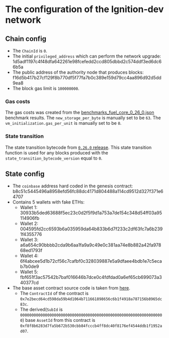 # The configuration of the Ignition-dev network

## Chain config
- The `ChainId` is `0`.
- The initial `privileged_address` which can perform the network upgrade: 1d5adf1197c4f48dfa642261e98fcefedd2ccd805dbbd2c574ddf3ed6dc66b5a
- The public address of the authority node that produces blocks: f16d5b417b27cf129f8b770df5f77fa7b0c389e159d79cc4aa896d92d5dd9ea8
- The block gas limit is `100000000`.

### Gas costs

The gas costs was created from the [benchmarks_fuel_core_0_26_0.json](benchmarks_fuel_core_0_26_0.json) benchmark results.
The `new_storage_per_byte` is manually set to be `63`.
The `vm_initialization.gas_per_unit` is manually set to be `0`.

### State transition
The state transition bytecode from [`0.26.0` release](https://github.com/FuelLabs/fuel-core/releases/download/v0.26.0/fuel-core-0.26.0-aarch64-apple-darwin.tar.gz).
This state transition function is used for any blocks produced with the `state_transition_bytecode_version` equal to `0`.

## State config
- The `coinbase` address hard coded in the genesis contract: b8c51c5445496a8958efd56fc88dc4171d804488a114cd9512d327f371e64707
- Contains 5 wallets with fake ETHs:
  - Wallet 1: 30933b5ded63688f5ec23c0d2f5f9d1a753a7de154c348d54ff03a95114906fb
  - Wallet 2: 004595fd2cc6593b6a035959da64b833b6d7f233c2df63fc7a6b2391f4355776
  - Wallet 3: a6a654c90bbbb2cda9b6aa1fa9a9c49e0c381aa74e8b882a42fa97868ed1793f
  - Wallet 4: 6f4abcee5d1b72cf56c7cafbf0c328039887e5a9dfaee4bdb1e7c5ecab7b0de9
  - Wallet 5: fbf651f3ac57542b7baf016646b7dce0c4fdfdad0a6ef65cb699073a340377cd
- The base asset contract source code is taken from [here](https://github.com/FuelLabs/fuel-bridge/tree/b0ebf0b01a903f1866156b7c370ff03d6fb4ec49/packages/base-asset).
  - The `ContractId` of the contract is `0x7e2becd64cd598da59b4d1064b711661898656c6b1f4918a787156b8965dc83c`.
  - The derived(`SubId` is `0000000000000000000000000000000000000000000000000000000000000000`) base `AssetId` from this contract is `0xf8f8b6283d7fa5b672b530cbb84fcccb4ff8dc40f8176ef4544ddb1f1952ad07`.
